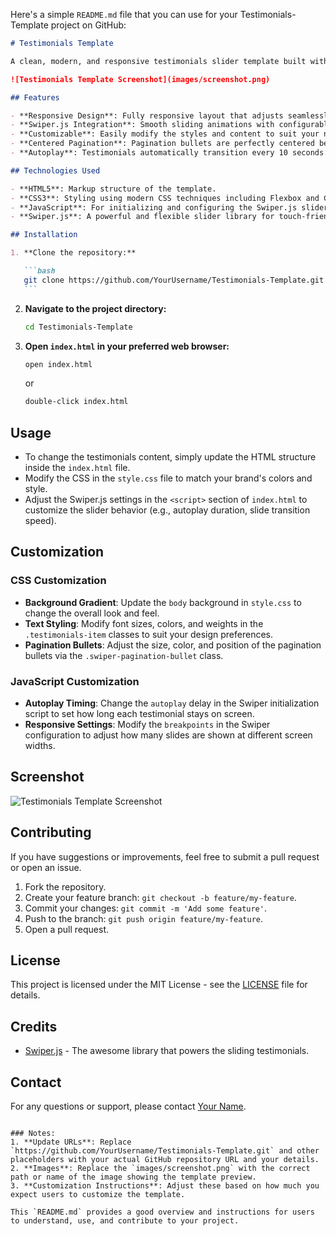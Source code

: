 Here's a simple `README.md` file that you can use for your Testimonials-Template project on GitHub:

````markdown
# Testimonials Template

A clean, modern, and responsive testimonials slider template built with HTML, CSS, and JavaScript (Swiper.js). This template is designed to showcase client testimonials in a sleek, sliding carousel that transitions from right to left.

![Testimonials Template Screenshot](images/screenshot.png)

## Features

- **Responsive Design**: Fully responsive layout that adjusts seamlessly across devices (mobile, tablet, desktop).
- **Swiper.js Integration**: Smooth sliding animations with configurable autoplay and pagination.
- **Customizable**: Easily modify the styles and content to suit your needs.
- **Centered Pagination**: Pagination bullets are perfectly centered below the testimonials.
- **Autoplay**: Testimonials automatically transition every 10 seconds.

## Technologies Used

- **HTML5**: Markup structure of the template.
- **CSS3**: Styling using modern CSS techniques including Flexbox and CSS Grid.
- **JavaScript**: For initializing and configuring the Swiper.js slider.
- **Swiper.js**: A powerful and flexible slider library for touch-friendly carousels.

## Installation

1. **Clone the repository:**

   ```bash
   git clone https://github.com/YourUsername/Testimonials-Template.git
   ```
````

2. **Navigate to the project directory:**

   ```bash
   cd Testimonials-Template
   ```

3. **Open `index.html` in your preferred web browser:**

   ```bash
   open index.html
   ```

   or

   ```bash
   double-click index.html
   ```

## Usage

- To change the testimonials content, simply update the HTML structure inside the `index.html` file.
- Modify the CSS in the `style.css` file to match your brand's colors and style.
- Adjust the Swiper.js settings in the `<script>` section of `index.html` to customize the slider behavior (e.g., autoplay duration, slide transition speed).

## Customization

### CSS Customization

- **Background Gradient**: Update the `body` background in `style.css` to change the overall look and feel.
- **Text Styling**: Modify font sizes, colors, and weights in the `.testimonials-item` classes to suit your design preferences.
- **Pagination Bullets**: Adjust the size, color, and position of the pagination bullets via the `.swiper-pagination-bullet` class.

### JavaScript Customization

- **Autoplay Timing**: Change the `autoplay` delay in the Swiper initialization script to set how long each testimonial stays on screen.
- **Responsive Settings**: Modify the `breakpoints` in the Swiper configuration to adjust how many slides are shown at different screen widths.

## Screenshot

![Testimonials Template Screenshot](images/screenshot.png)

## Contributing

If you have suggestions or improvements, feel free to submit a pull request or open an issue.

1. Fork the repository.
2. Create your feature branch: `git checkout -b feature/my-feature`.
3. Commit your changes: `git commit -m 'Add some feature'`.
4. Push to the branch: `git push origin feature/my-feature`.
5. Open a pull request.

## License

This project is licensed under the MIT License - see the [LICENSE](LICENSE) file for details.

## Credits

- [Swiper.js](https://swiperjs.com/) - The awesome library that powers the sliding testimonials.

## Contact

For any questions or support, please contact [Your Name](mailto:your.email@example.com).

```

### Notes:
1. **Update URLs**: Replace `https://github.com/YourUsername/Testimonials-Template.git` and other placeholders with your actual GitHub repository URL and your details.
2. **Images**: Replace the `images/screenshot.png` with the correct path or name of the image showing the template preview.
3. **Customization Instructions**: Adjust these based on how much you expect users to customize the template.

This `README.md` provides a good overview and instructions for users to understand, use, and contribute to your project.
```
